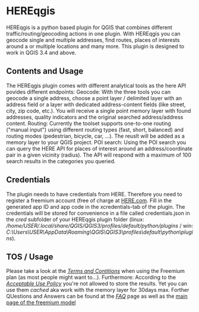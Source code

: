 # HEREqgis
HEREqgis is a python based plugin for QGIS that combines different traffic/routing/geocoding actions in one plugin. 
With HEREqgis you can geocode single and multiple addresses, find routes, places of interests around a or multiple locations and many more.
This plugin is designed to work in QGIS 3.4 and above.

## Contents and Usage
The HEREqgis plugin comes with different analytical tools as the here API povides different endpoints:
    Geocode:
    With the three tools you can geocode a single address, choose a point layer / delimited layer with an address field or a layer with dedicated address-content fields (like street, city, zip code, etc.). You will receive a single point memory layer with found addresses, quality indicators and the original searched address/address content.
    Routing:
    Currently the toolset supports one-to-one routing ("manual input") using different routing types (fast, short, balanced) and routing modes (pedestrian, bicycle, car, ...). The reuslt will be added as a memory layer to your QGIS project.
    POI search:
    Using the POI search you can query the HERE API for places of interest around an address/coordinate pair in a given vicinity (radius). The API will respond with a maximum of 100 search results in the categories you queried.

## Credentials
The plugin needs to have credentials from HERE. Therefore you need to register a freemium account (free of charge at [HERE.com](https://developer.here.com/). 
Fill in the generated app ID and app code in the xcredentials-tab of the plugin. The credentials will be stored for convenience in a file called credentials.json in the *cred* subfolder of your HEREqgis plugin folder (linux: */home/USER/.local/share/QGIS/QGIS3/profiles/default/python/plugins* / win: *C:\Users\USER\AppData\Roaming\QGIS\QGIS3\profiles\default\python\plugins*). 

## TOS / Usage
Please take a look at the [*Terms and Contitions*](https://developer.here.com/terms-and-conditions) when using the Freemium plan (as most people might want to...).
Furthermore:
According to the [*Acceptable Use Policy*](https://legal.here.com/en-gb/terms/acceptable-use-policy) you're not allowed to store the results. Yet you can use them *cached* aka work with the memory layer for 30days max.
Forther QUestions and Answers can be found at the [*FAQ*](https://developer.here.com/faqs) page as well as the [main page of the freemium model](https://go.engage.here.com/freemium)
